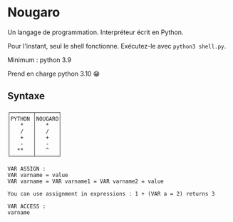 # Nougaro
 Un langage de programmation. Interpréteur écrit en Python.
 
 Pour l'instant, seul le shell fonctionne. Exécutez-le avec `python3 shell.py`.
 
 Minimum : python 3.9
 
 Prend en charge python 3.10 😁

## Syntaxe

```
┌───────┬───────┐
│PYTHON │NOUGARO│
│   *   │   *   │
│   /   │   /   │
│   +   │   +   │
│   -   │   -   │
│  **   │   ^   │
└───────┴───────┘

VAR ASSIGN :
VAR varname = value
VAR varname = VAR varname1 = VAR varname2 = value

You can use assignment in expressions : 1 + (VAR a = 2) returns 3

VAR ACCESS :
varname
```



